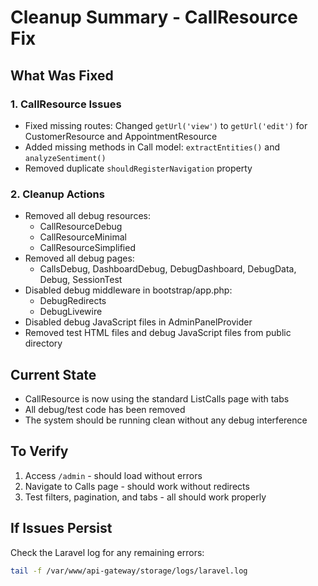 # Cleanup Summary - CallResource Fix

## What Was Fixed

### 1. CallResource Issues
- Fixed missing routes: Changed `getUrl('view')` to `getUrl('edit')` for CustomerResource and AppointmentResource
- Added missing methods in Call model: `extractEntities()` and `analyzeSentiment()`
- Removed duplicate `shouldRegisterNavigation` property

### 2. Cleanup Actions
- Removed all debug resources:
  - CallResourceDebug
  - CallResourceMinimal
  - CallResourceSimplified
- Removed all debug pages:
  - CallsDebug, DashboardDebug, DebugDashboard, DebugData, Debug, SessionTest
- Disabled debug middleware in bootstrap/app.php:
  - DebugRedirects
  - DebugLivewire
- Disabled debug JavaScript files in AdminPanelProvider
- Removed test HTML files and debug JavaScript files from public directory

## Current State
- CallResource is now using the standard ListCalls page with tabs
- All debug/test code has been removed
- The system should be running clean without any debug interference

## To Verify
1. Access `/admin` - should load without errors
2. Navigate to Calls page - should work without redirects
3. Test filters, pagination, and tabs - all should work properly

## If Issues Persist
Check the Laravel log for any remaining errors:
```bash
tail -f /var/www/api-gateway/storage/logs/laravel.log
```